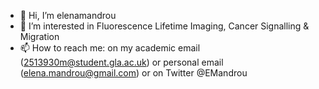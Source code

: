 - 👋 Hi, I’m elenamandrou
- 👀 I’m interested in Fluorescence Lifetime Imaging, Cancer Signalling & Migration
- 📫 How to reach me: on my academic email (2513930m@student.gla.ac.uk) or personal email (elena.mandrou@gmail.com) or on Twitter @EMandrou

<!---
elenamandrou/elenamandrou is a ✨ special ✨ repository because its `README.md` (this file) appears on your GitHub profile.
You can click the Preview link to take a look at your changes.
--->
